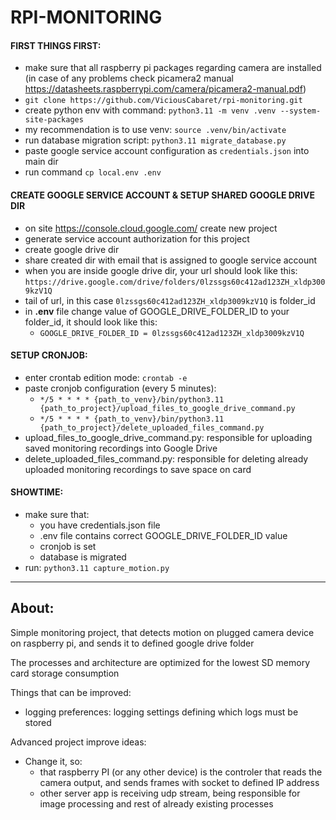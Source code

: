 # RPI-MONITORING

#### FIRST THINGS FIRST:
- make sure that all raspberry pi packages regarding camera are installed (in case of any problems check picamera2 manual https://datasheets.raspberrypi.com/camera/picamera2-manual.pdf)
- `git clone https://github.com/ViciousCabaret/rpi-monitoring.git`
- create python env with command: `python3.11 -m venv .venv --system-site-packages` 
- my recommendation is to use venv: `source .venv/bin/activate`
- run database migration script: `python3.11 migrate_database.py`
- paste google service account configuration as `credentials.json` into main dir
- run command `cp local.env .env`

#### CREATE GOOGLE SERVICE ACCOUNT & SETUP SHARED GOOGLE DRIVE DIR
- on site https://console.cloud.google.com/ create new project
- generate service account authorization for this project
- create google drive dir
- share created dir with email that is assigned to google service account
- when you are inside google drive dir, your url should look like this: `https://drive.google.com/drive/folders/0lzssgs60c412ad123ZH_xldp3009kzV1Q`
- tail of url, in this case `0lzssgs60c412ad123ZH_xldp3009kzV1Q` is folder_id
- in **.env** file change value of GOOGLE_DRIVE_FOLDER_ID to your folder_id, it should look like this:
  - `GOOGLE_DRIVE_FOLDER_ID = 0lzssgs60c412ad123ZH_xldp3009kzV1Q`

#### SETUP CRONJOB:
- enter crontab edition mode: `crontab -e`
- paste cronjob configuration (every 5 minutes):
  - `*/5 * * * * {path_to_venv}/bin/python3.11 {path_to_project}/upload_files_to_google_drive_command.py`
  - `*/5 * * * * {path_to_venv}/bin/python3.11 {path_to_project}/delete_uploaded_files_command.py`
- upload_files_to_google_drive_command.py: responsible for uploading saved monitoring recordings into Google Drive
- delete_uploaded_files_command.py: responsible for deleting already uploaded monitoring recordings to save space on card
  

#### SHOWTIME:
- make sure that:
  - you have credentials.json file
  - .env file contains correct GOOGLE_DRIVE_FOLDER_ID value
  - cronjob is set
  - database is migrated
- run: `python3.11 capture_motion.py`

---

## About:
Simple monitoring project, that detects motion on plugged camera device on raspberry pi, and sends it to defined google drive folder

The processes and architecture are optimized for the lowest SD memory card storage consumption

Things that can be improved:
  - logging preferences: logging settings defining which logs must be stored

Advanced project improve ideas:
  - Change it, so:
      - that raspberry PI (or any other device) is the controler that reads the camera output, and sends frames with socket to defined IP address
      - other server app is receiving udp stream, being responsible for image processing and rest of already existing processes
